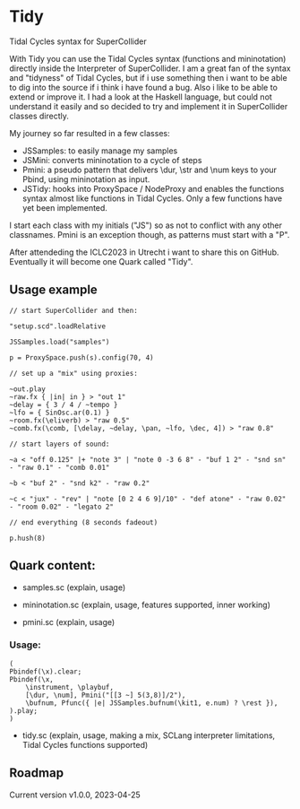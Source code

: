 # Tidy
Tidal Cycles syntax for SuperCollider

With Tidy you can use the Tidal Cycles syntax (functions and mininotation) directly inside the Interpreter of SuperCollider. I am a great fan of the syntax and "tidyness" of Tidal Cycles, but if i use something then i want to be able to dig into the source if i think i have found a bug. Also i like to be able to extend or improve it. I had a look at the Haskell language, but could not understand it easily and so decided to try and implement it in SuperCollider classes directly.

My journey so far resulted in a few classes:
- JSSamples: to easily manage my samples
- JSMini: converts mininotation to a cycle of steps
- Pmini: a pseudo pattern that delivers \dur, \str and \num keys to your Pbind, using mininotation as input.
- JSTidy: hooks into ProxySpace / NodeProxy and enables the functions syntax almost like functions in Tidal Cycles. Only a few functions have yet been implemented.

I start each class with my initials ("JS") so as not to conflict with any other classnames. Pmini is an exception though, as patterns must start with a "P".

After attendeding the ICLC2023 in Utrecht i want to share this on GitHub.  
Eventually it will become one Quark called "Tidy".

## Usage example

```
// start SuperCollider and then:

"setup.scd".loadRelative

JSSamples.load("samples")

p = ProxySpace.push(s).config(70, 4)

// set up a "mix" using proxies:

~out.play
~raw.fx { |in| in } > "out 1"
~delay = { 3 / 4 / ~tempo }
~lfo = { SinOsc.ar(0.1) }
~room.fx(\eliverb) > "raw 0.5"
~comb.fx(\comb, [\delay, ~delay, \pan, ~lfo, \dec, 4]) > "raw 0.8"

// start layers of sound:

~a < "off 0.125" |+ "note 3" | "note 0 -3 6 8" - "buf 1 2" - "snd sn" - "raw 0.1" - "comb 0.01"

~b < "buf 2" - "snd k2" - "raw 0.2"

~c < "jux" - "rev" | "note [0 2 4 6 9]/10" - "def atone" - "raw 0.02" - "room 0.02" - "legato 2"

// end everything (8 seconds fadeout)

p.hush(8)
```

## Quark content:

- samples.sc (explain, usage)

- mininotation.sc (explain, usage, features supported, inner working)

- pmini.sc (explain, usage)

### Usage:
```
(
Pbindef(\x).clear;
Pbindef(\x,
	\instrument, \playbuf,
	[\dur, \num], Pmini("[[3 ~] 5(3,8)]/2"),
	\bufnum, Pfunc({ |e| JSSamples.bufnum(\kit1, e.num) ? \rest }),
).play;
)
```

- tidy.sc (explain, usage, making a mix, SCLang interpreter limitations, Tidal Cycles functions supported)

## Roadmap

Current version v1.0.0, 2023-04-25


